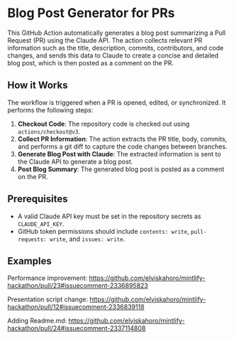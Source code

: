 # Blog Post Generator for PRs

This GitHub Action automatically generates a blog post summarizing a Pull Request (PR) using the Claude API. The action collects relevant PR information such as the title, description, commits, contributors, and code changes, and sends this data to Claude to create a concise and detailed blog post, which is then posted as a comment on the PR.

## How it Works

The workflow is triggered when a PR is opened, edited, or synchronized. It performs the following steps:

1. **Checkout Code**: The repository code is checked out using `actions/checkout@v3`.
2. **Collect PR Information**: The action extracts the PR title, body, commits, and performs a git diff to capture the code changes between branches.
3. **Generate Blog Post with Claude**: The extracted information is sent to the Claude API to generate a blog post.
4. **Post Blog Summary**: The generated blog post is posted as a comment on the PR.

## Prerequisites

- A valid Claude API key must be set in the repository secrets as `CLAUDE_API_KEY`.
- GitHub token permissions should include `contents: write`, `pull-requests: write`, and `issues: write`.

## Examples

Performance improvement:
https://github.com/elviskahoro/mintlify-hackathon/pull/23#issuecomment-2336895823

Presentation script change:
https://github.com/elviskahoro/mintlify-hackathon/pull/12#issuecomment-2336839118

Adding Readme.md: 
https://github.com/elviskahoro/mintlify-hackathon/pull/24#issuecomment-2337114808

